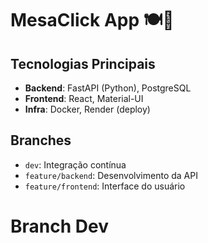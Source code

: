 # MesaClick App 🍽️🚀


## Tecnologias Principais
- **Backend**: FastAPI (Python), PostgreSQL
- **Frontend**: React, Material-UI
- **Infra**: Docker, Render (deploy)

## Branches
- `dev`: Integração contínua
- `feature/backend`: Desenvolvimento da API
- `feature/frontend`: Interface do usuário
# Branch Dev
